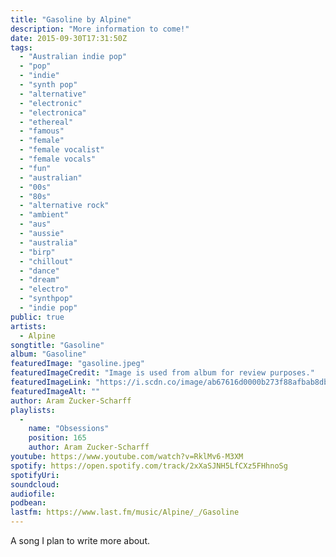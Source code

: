 ```yaml
---
title: "Gasoline by Alpine"
description: "More information to come!"
date: 2015-09-30T17:31:50Z
tags:
  - "Australian indie pop"
  - "pop"
  - "indie"
  - "synth pop"
  - "alternative"
  - "electronic"
  - "electronica"
  - "ethereal"
  - "famous"
  - "female"
  - "female vocalist"
  - "female vocals"
  - "fun"
  - "australian"
  - "00s"
  - "80s"
  - "alternative rock"
  - "ambient"
  - "aus"
  - "aussie"
  - "australia"
  - "birp"
  - "chillout"
  - "dance"
  - "dream"
  - "electro"
  - "synthpop"
  - "indie pop"
public: true
artists:
  - Alpine
songtitle: "Gasoline"
album: "Gasoline"
featuredImage: "gasoline.jpeg"
featuredImageCredit: "Image is used from album for review purposes."
featuredImageLink: "https://i.scdn.co/image/ab67616d0000b273f88afbab8db5093b3677c314"
featuredImageAlt: ""
author: Aram Zucker-Scharff
playlists:
  -
    name: "Obsessions"
    position: 165
    author: Aram Zucker-Scharff
youtube: https://www.youtube.com/watch?v=RklMv6-M3XM
spotify: https://open.spotify.com/track/2xXaSJNH5LfCXz5FHhnoSg
spotifyUri: 
soundcloud:
audiofile:
podbean:
lastfm: https://www.last.fm/music/Alpine/_/Gasoline
---
```


A song I plan to write more about.
		